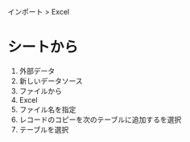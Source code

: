 インポート > Excel
# シートから
1. 外部データ
2. 新しいデータソース
3. ファイルから
4. Excel
5. ファイル名を指定
6. レコードのコピーを次のテーブルに追加するを選択
7. テーブルを選択
